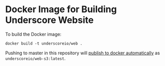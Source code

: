 # Docker Image for Building Underscore Website


To build the Docker image:

`docker build -t underscoreio/web .`

Pushing to master in this repository will [publish to docker automatically](https://hub.docker.com/r/underscoreio/web-s3/builds/) as `underscoreio/web-s3:latest`.
